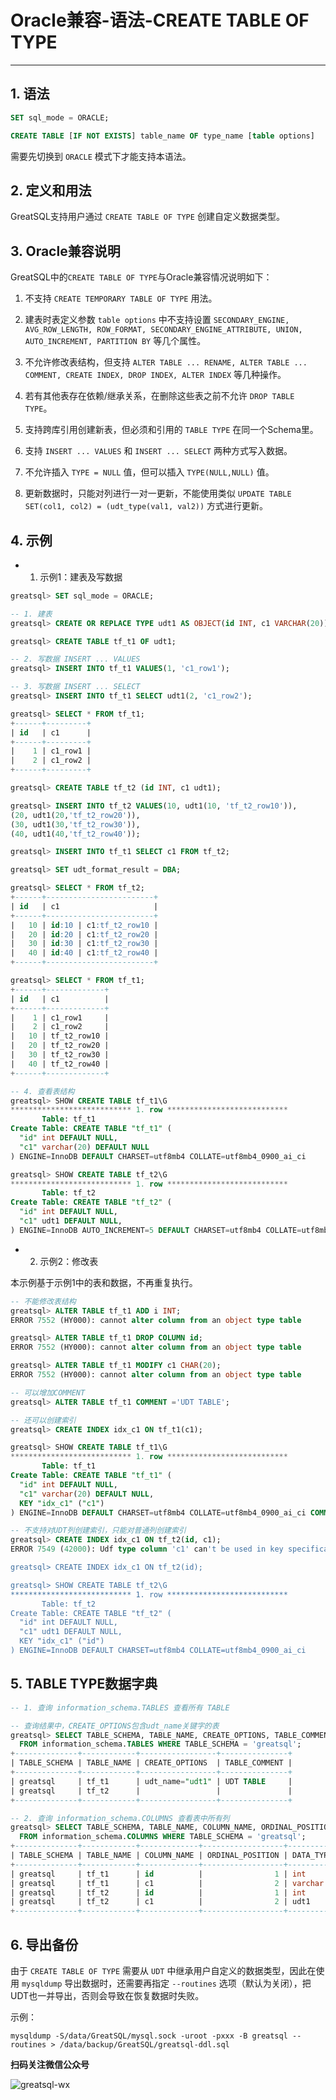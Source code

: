 # Oracle兼容-语法-CREATE TABLE OF TYPE
---


## 1. 语法

```sql
SET sql_mode = ORACLE;

CREATE TABLE [IF NOT EXISTS] table_name OF type_name [table options]
```

需要先切换到 `ORACLE` 模式下才能支持本语法。

## 2. 定义和用法

GreatSQL支持用户通过 `CREATE TABLE OF TYPE` 创建自定义数据类型。


## 3. Oracle兼容说明

GreatSQL中的`CREATE TABLE OF TYPE`与Oracle兼容情况说明如下：

1. 不支持 `CREATE TEMPORARY TABLE OF TYPE` 用法。

2. 建表时表定义参数 `table options` 中不支持设置 `SECONDARY_ENGINE, AVG_ROW_LENGTH, ROW_FORMAT, SECONDARY_ENGINE_ATTRIBUTE, UNION, AUTO_INCREMENT, PARTITION BY` 等几个属性。

3. 不允许修改表结构，但支持 `ALTER TABLE ... RENAME, ALTER TABLE ... COMMENT, CREATE INDEX, DROP INDEX, ALTER INDEX` 等几种操作。

4. 若有其他表存在依赖/继承关系，在删除这些表之前不允许 `DROP TABLE TYPE`。

5. 支持跨库引用创建新表，但必须和引用的 `TABLE TYPE` 在同一个Schema里。

6. 支持 `INSERT ... VALUES` 和 `INSERT ... SELECT` 两种方式写入数据。

7. 不允许插入 `TYPE = NULL` 值，但可以插入 `TYPE(NULL,NULL)` 值。

8. 更新数据时，只能对列进行一对一更新，不能使用类似 `UPDATE TABLE SET(col1, col2) = (udt_type(val1, val2))` 方式进行更新。

## 4. 示例


- 1. 示例1：建表及写数据

```sql
greatsql> SET sql_mode = ORACLE;

-- 1. 建表
greatsql> CREATE OR REPLACE TYPE udt1 AS OBJECT(id INT, c1 VARCHAR(20));

greatsql> CREATE TABLE tf_t1 OF udt1;

-- 2. 写数据 INSERT ... VALUES
greatsql> INSERT INTO tf_t1 VALUES(1, 'c1_row1');

-- 3. 写数据 INSERT ... SELECT
greatsql> INSERT INTO tf_t1 SELECT udt1(2, 'c1_row2');

greatsql> SELECT * FROM tf_t1;
+------+---------+
| id   | c1      |
+------+---------+
|    1 | c1_row1 |
|    2 | c1_row2 |
+------+---------+

greatsql> CREATE TABLE tf_t2 (id INT, c1 udt1);

greatsql> INSERT INTO tf_t2 VALUES(10, udt1(10, 'tf_t2_row10')),
(20, udt1(20,'tf_t2_row20')),
(30, udt1(30,'tf_t2_row30')),
(40, udt1(40,'tf_t2_row40'));

greatsql> INSERT INTO tf_t1 SELECT c1 FROM tf_t2;

greatsql> SET udt_format_result = DBA;

greatsql> SELECT * FROM tf_t2;
+------+------------------------+
| id   | c1                     |
+------+------------------------+
|   10 | id:10 | c1:tf_t2_row10 |
|   20 | id:20 | c1:tf_t2_row20 |
|   30 | id:30 | c1:tf_t2_row30 |
|   40 | id:40 | c1:tf_t2_row40 |
+------+------------------------+

greatsql> SELECT * FROM tf_t1;
+------+-------------+
| id   | c1          |
+------+-------------+
|    1 | c1_row1     |
|    2 | c1_row2     |
|   10 | tf_t2_row10 |
|   20 | tf_t2_row20 |
|   30 | tf_t2_row30 |
|   40 | tf_t2_row40 |
+------+-------------+

-- 4. 查看表结构
greatsql> SHOW CREATE TABLE tf_t1\G
*************************** 1. row ***************************
       Table: tf_t1
Create Table: CREATE TABLE "tf_t1" (
  "id" int DEFAULT NULL,
  "c1" varchar(20) DEFAULT NULL
) ENGINE=InnoDB DEFAULT CHARSET=utf8mb4 COLLATE=utf8mb4_0900_ai_ci

greatsql> SHOW CREATE TABLE tf_t2\G
*************************** 1. row ***************************
       Table: tf_t2
Create Table: CREATE TABLE "tf_t2" (
  "id" int DEFAULT NULL,
  "c1" udt1 DEFAULT NULL,
) ENGINE=InnoDB AUTO_INCREMENT=5 DEFAULT CHARSET=utf8mb4 COLLATE=utf8mb4_0900_ai_ci
```

- 2. 示例2：修改表

本示例基于示例1中的表和数据，不再重复执行。

```sql
-- 不能修改表结构
greatsql> ALTER TABLE tf_t1 ADD i INT;
ERROR 7552 (HY000): cannot alter column from an object type table

greatsql> ALTER TABLE tf_t1 DROP COLUMN id;
ERROR 7552 (HY000): cannot alter column from an object type table

greatsql> ALTER TABLE tf_t1 MODIFY c1 CHAR(20);
ERROR 7552 (HY000): cannot alter column from an object type table

-- 可以增加COMMENT
greatsql> ALTER TABLE tf_t1 COMMENT ='UDT TABLE';

-- 还可以创建索引
greatsql> CREATE INDEX idx_c1 ON tf_t1(c1);

greatsql> SHOW CREATE TABLE tf_t1\G
*************************** 1. row ***************************
       Table: tf_t1
Create Table: CREATE TABLE "tf_t1" (
  "id" int DEFAULT NULL,
  "c1" varchar(20) DEFAULT NULL,
  KEY "idx_c1" ("c1")
) ENGINE=InnoDB DEFAULT CHARSET=utf8mb4 COLLATE=utf8mb4_0900_ai_ci COMMENT='UDT TABLE'

-- 不支持对UDT列创建索引，只能对普通列创建索引
greatsql> CREATE INDEX idx_c1 ON tf_t2(id, c1);
ERROR 7549 (42000): Udf type column 'c1' can't be used in key specification with the used table type

greatsql> CREATE INDEX idx_c1 ON tf_t2(id);

greatsql> SHOW CREATE TABLE tf_t2\G
*************************** 1. row ***************************
       Table: tf_t2
Create Table: CREATE TABLE "tf_t2" (
  "id" int DEFAULT NULL,
  "c1" udt1 DEFAULT NULL,
  KEY "idx_c1" ("id")
) ENGINE=InnoDB DEFAULT CHARSET=utf8mb4 COLLATE=utf8mb4_0900_ai_ci
```

## 5. TABLE TYPE数据字典

```sql
-- 1. 查询 information_schema.TABLES 查看所有 TABLE

-- 查询结果中，CREATE_OPTIONS包含udt_name关键字的表
greatsql> SELECT TABLE_SCHEMA, TABLE_NAME, CREATE_OPTIONS, TABLE_COMMENT
  FROM information_schema.TABLES WHERE TABLE_SCHEMA = 'greatsql';
+--------------+------------+-----------------+---------------+
| TABLE_SCHEMA | TABLE_NAME | CREATE_OPTIONS  | TABLE_COMMENT |
+--------------+------------+-----------------+---------------+
| greatsql     | tf_t1      | udt_name="udt1" | UDT TABLE     |
| greatsql     | tf_t2      |                 |               |
+--------------+------------+-----------------+---------------+

-- 2. 查询 information_schema.COLUMNS 查看表中所有列
greatsql> SELECT TABLE_SCHEMA, TABLE_NAME, COLUMN_NAME, ORDINAL_POSITION, DATA_TYPE, EXTRA
  FROM information_schema.COLUMNS WHERE TABLE_SCHEMA = 'greatsql';
+--------------+------------+-------------+------------------+-----------+-----------------+
| TABLE_SCHEMA | TABLE_NAME | COLUMN_NAME | ORDINAL_POSITION | DATA_TYPE | EXTRA           |
+--------------+------------+-------------+------------------+-----------+-----------------+
| greatsql     | tf_t1      | id          |                1 | int       |                 |
| greatsql     | tf_t1      | c1          |                2 | varchar   |                 |
| greatsql     | tf_t2      | id          |                1 | int       |                 |
| greatsql     | tf_t2      | c1          |                2 | udt1      | udt_name="udt1" |
+--------------+------------+-------------+------------------+-----------+-----------------+
```

## 6. 导出备份

由于 `CREATE TABLE OF TYPE` 需要从 `UDT` 中继承用户自定义的数据类型，因此在使用 `mysqldump` 导出数据时，还需要再指定 `--routines` 选项（默认为关闭），把UDT也一并导出，否则会导致在恢复数据时失败。

示例：
```
mysqldump -S/data/GreatSQL/mysql.sock -uroot -pxxx -B greatsql --routines > /data/backup/GreatSQL/greatsql-ddl.sql
```




**扫码关注微信公众号**

![greatsql-wx](../../greatsql-wx.jpg)
